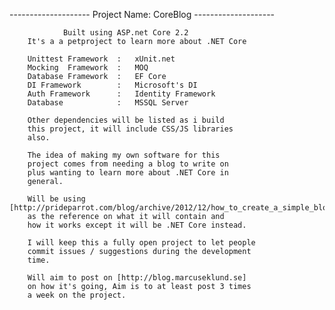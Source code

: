 ﻿-------------------- Project Name: CoreBlog --------------------

				Built using ASP.net Core 2.2
		It's a a petproject to learn more about .NET Core
		
		Unittest Framework	:	xUnit.net
		Mocking	 Framework	:	MOQ
		Database Framework	:	EF Core
		DI Framework		:	Microsoft's DI
		Auth Framework		:	Identity Framework
		Database			:	MSSQL Server

		Other dependencies will be listed as i build
		this project, it will include CSS/JS libraries
		also.

		The idea of making my own software for this
		project comes from needing a blog to write on
		plus wanting to learn more about .NET Core in
		general.

		Will be using [http://prideparrot.com/blog/archive/2012/12/how_to_create_a_simple_blog_part1]
		as the reference on what it will contain and
		how it works except it will be .NET Core instead.

		I will keep this a fully open project to let people
		commit issues / suggestions during the development
		time.

		Will aim to post on [http://blog.marcuseklund.se]
		on how it's going, Aim is to at least post 3 times
		a week on the project.